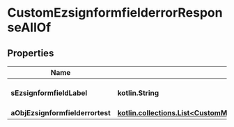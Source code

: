 
# CustomEzsignformfielderrorResponseAllOf

## Properties
Name | Type | Description | Notes
------------ | ------------- | ------------- | -------------
**sEzsignformfieldLabel** | **kotlin.String** | The Label for the Ezsignformfield | 
**aObjEzsignformfielderrortest** | [**kotlin.collections.List&lt;CustomMinusEzsignformfielderrortestMinusResponse&gt;**](CustomMinusEzsignformfielderrortestMinusResponse.md) |  | 



